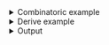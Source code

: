 <details><summary>Combinatoric example</summary>

```no_run
#[derive(Debug, Clone)]
pub struct Options {
    block_size: usize,
    count: usize,
    output_file: String,
    turbo: bool,
}

/// Parses a string that starts with `name`, returns the suffix parsed in a usual way
fn tag<T>(name: &'static str, meta: &str, help: impl Into<Doc>) -> impl Parser<T>
where
    T: FromStr,
    <T as FromStr>::Err: std::fmt::Display,
{
    // closure inside checks if command line argument starts with a given name
    // and if it is - it accepts it, otherwise it behaves like it never saw it
    // it is possible to parse OsString here and strip the prefix with
    // `os_str_bytes` or a similar crate
    any("", move |s: String| Some(s.strip_prefix(name)?.to_owned()))
        // this defines custom metavar for the help message
        // so it looks like something it designed to parse
        .metavar(&[(name, Style::Literal), (meta, Style::Metavar)][..])
        .help(help)
        // this makes it so tag parser tries to read all (unconsumed by earlier parsers)
        // item on a command line instead of trying and failing on the first one
        .anywhere()
        // At this point parser produces `String` while consumer might expect some other
        // type. [`parse`](Parser::parse) handles that
        .parse(|s| s.parse())
}

pub fn options() -> OptionParser<Options> {
    let block_size = tag("bs=", "BLOCK", "How many bytes to read at once")
        .fallback(1024)
        .display_fallback();
    let count = tag("count=", "NUM", "How many blocks to read").fallback(1);
    let output_file = tag("of=", "FILE", "Save results into this file");

    // this consumes literal value of "+turbo" locate and produces `bool`
    let turbo = literal("+turbo")
        .help("Engage turbo mode!")
        .anywhere()
        .map(|_| true)
        .fallback(false);

    construct!(Options {
        block_size,
        count,
        output_file,
        turbo
    })
    .to_options()
}

fn main() {
    println!("{:?}", options().run())
}
```

</details>
<details><summary>Derive example</summary>

```no_run
// This example is still technically derive API, but derive is limited to gluing
// things together and keeping macro complexity under control.
#[derive(Debug, Clone, Bpaf)]
#[bpaf(options)]
pub struct Options {
    // `external` here and below derives name from the field name, looking for
    // functions called `block_size`, `count`, etc that produce parsers of
    // the right type.
    // A different way would be to write down the name explicitly:
    // #[bpaf(external(block_size), fallback(1024), display_fallback)]
    #[bpaf(external, fallback(1024), display_fallback)]
    block_size: usize,
    #[bpaf(external, fallback(1))]
    count: usize,
    #[bpaf(external)]
    output_file: String,
    #[bpaf(external)]
    turbo: bool,
}

fn block_size() -> impl Parser<usize> {
    tag("bs=", "BLOCK", "How many bytes to read at once")
}

fn count() -> impl Parser<usize> {
    tag("count=", "NUM", "How many blocks to read")
}

fn output_file() -> impl Parser<String> {
    tag("of=", "FILE", "Save results into this file")
}

fn turbo() -> impl Parser<bool> {
    literal("+turbo")
        .help("Engage turbo mode!")
        .anywhere()
        .map(|_| true)
        .fallback(false)
}

/// Parses a string that starts with `name`, returns the suffix parsed in a usual way
fn tag<T>(name: &'static str, meta: &str, help: impl Into<Doc>) -> impl Parser<T>
where
    T: FromStr,
    <T as FromStr>::Err: std::fmt::Display,
{
    // closure inside checks if command line argument starts with a given name
    // and if it is - it accepts it, otherwise it behaves like it never saw it
    // it is possible to parse OsString here and strip the prefix with
    // `os_str_bytes` or a similar crate
    any("", move |s: String| Some(s.strip_prefix(name)?.to_owned()))
        // this defines custom metavar for the help message
        // so it looks like something it designed to parse
        .metavar(&[(name, Style::Literal), (meta, Style::Metavar)][..])
        .help(help)
        // this makes it so tag parser tries to read all (unconsumed by earlier parsers)
        // item on a command line instead of trying and failing on the first one
        .anywhere()
        // At this point parser produces `String` while consumer might expect some other
        // type. [`parse`](Parser::parse) handles that
        .parse(|s| s.parse())
}

fn main() {
    println!("{:?}", options().run())
}
```

</details>
<details><summary>Output</summary>

Instead of usual metavariable `any` parsers take something that can represent any value


<div class='bpaf-doc'>
$ app --help<br>
<p><b>Usage</b>: <tt><b>app</b></tt> [<tt><b>bs=</b></tt><tt><i>BLOCK</i></tt>] [<tt><b>count=</b></tt><tt><i>NUM</i></tt>] <tt><b>of=</b></tt><tt><i>FILE</i></tt> [<tt><b>+turbo</b></tt>]</p><p><div>
<b>Available options:</b></div><dl><dt><tt><b>bs=</b></tt><tt><i>BLOCK</i></tt></dt>
<dd>How many bytes to read at once</dd>
<dt></dt>
<dd>[default: 1024]</dd>
<dt><tt><b>count=</b></tt><tt><i>NUM</i></tt></dt>
<dd>How many blocks to read</dd>
<dt><tt><b>of=</b></tt><tt><i>FILE</i></tt></dt>
<dd>Save results into this file</dd>
<dt><tt><b>+turbo</b></tt></dt>
<dd>Engage turbo mode!</dd>
<dt><tt><b>-h</b></tt>, <tt><b>--help</b></tt></dt>
<dd>Prints help information</dd>
</dl>
</p>
<style>
div.bpaf-doc {
    padding: 14px;
    background-color:var(--code-block-background-color);
    font-family: "Source Code Pro", monospace;
    margin-bottom: 0.75em;
}
div.bpaf-doc dt { margin-left: 1em; }
div.bpaf-doc dd { margin-left: 3em; }
div.bpaf-doc dl { margin-top: 0; padding-left: 1em; }
div.bpaf-doc  { padding-left: 1em; }
</style>
</div>


Output file is required in this parser, other values are optional


<div class='bpaf-doc'>
$ app <br>
<b>Error:</b> expected <tt><b>of=</b></tt><tt><i>FILE</i></tt>, pass <tt><b>--help</b></tt> for usage information
<style>
div.bpaf-doc {
    padding: 14px;
    background-color:var(--code-block-background-color);
    font-family: "Source Code Pro", monospace;
    margin-bottom: 0.75em;
}
div.bpaf-doc dt { margin-left: 1em; }
div.bpaf-doc dd { margin-left: 3em; }
div.bpaf-doc dl { margin-top: 0; padding-left: 1em; }
div.bpaf-doc  { padding-left: 1em; }
</style>
</div>


<div class='bpaf-doc'>
$ app of=simple.txt<br>
Options { block_size: 1024, count: 1, output_file: "simple.txt", turbo: false }
</div>


Since options are defined with `anywhere` - order doesn't matter


<div class='bpaf-doc'>
$ app bs=10 of=output.rs +turbo<br>
Options { block_size: 10, count: 1, output_file: "output.rs", turbo: true }
</div>


<div class='bpaf-doc'>
$ app +turbo bs=10 of=output.rs<br>
Options { block_size: 10, count: 1, output_file: "output.rs", turbo: true }
</div>




<div class='bpaf-doc'>
$ app bs=65536 count=12 of=hello_world.rs<br>
Options { block_size: 65536, count: 12, output_file: "hello_world.rs", turbo: false }
</div>

</details>